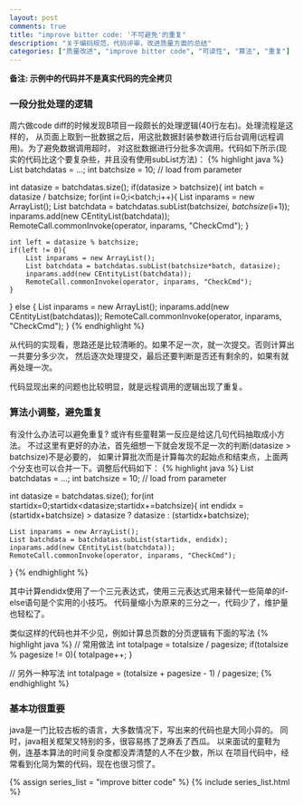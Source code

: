 ```yaml
---
layout: post
comments: true
title: "improve bitter code: '不可避免'的重复"
description: "关于编码规范，代码评审，改进质量方面的总结"
categories: ["质量改进", "improve bitter code", "可读性", "算法", "重复"]
---
```


__备注: 示例中的代码并不是真实代码的完全拷贝__

### 一段分批处理的逻辑
周六做code diff的时候发现B项目一段颇长的处理逻辑(40行左右)。处理流程是这样的，
从页面上取到一批数据之后，用这批数据封装参数进行后台调用(远程调用)。为了避免数据调用超时，
对这批数据进行分批多次调用。代码如下所示(现实的代码比这个要复杂些，并且没有使用subList方法)：
{% highlight java %}
List batchdatas = ...;
int batchsize = 10; // load from parameter

int datasize = batchdatas.size();
if(datasize > batchsize){
    int batch = datasize / batchsize;
    for(int i=0;i<batch;i++){
        List inparams = new ArrayList();
        List batchdata = batchdatas.subList(batchsize*i, batchsize*(i+1));
        inparams.add(new CEntityList(batchdata));
        RemoteCall.commonInvoke(operator, inparams, "CheckCmd");
    }

    int left = datasize % batchsize;
    if(left != 0){
        List inparams = new ArrayList();
        List batchdata = batchdatas.subList(batchsize*batch, datasize);
        inparams.add(new CEntityList(batchdata));
        RemoteCall.commonInvoke(operator, inparams, "CheckCmd");
    }
}
else {
    List inparams = new ArrayList();
    inparams.add(new CEntityList(batchdatas));
    RemoteCall.commonInvoke(operator, inparams, "CheckCmd");
}
{% endhighlight %}

从代码的实现看，思路还是比较清晰的。如果不足一次，就一次提交。否则计算出一共要分多少次，
然后逐次处理提交，最后还要判断是否还有剩余的，如果有就再处理一次。

代码显现出来的问题也比较明显，就是远程调用的逻辑出现了重复。

### 算法小调整，避免重复
有没什么办法可以避免重复? 或许有些童鞋第一反应是给这几句代码抽取成小方法。
不过这里有更好的办法，首先细想一下就会发现不足一次的判断(datasize > batchsize)不是必要的，
如果计算批次而是计算每次的起始点和结束点，上面两个分支也可以合并一下。调整后代码如下：
{% highlight java %}
List batchdatas = ...;
int batchsize = 10; // load from parameter

int datasize = batchdatas.size();
for(int startidx=0;startidx<datasize;startidx+=batchsize){
    int endidx = (startidx+batchsize) > datasize ? datasize : (startidx+batchsize);

    List inparams = new ArrayList();
    List batchdata = batchdatas.subList(startidx, endidx);
    inparams.add(new CEntityList(batchdata));
    RemoteCall.commonInvoke(operator, inparams, "CheckCmd");
}
{% endhighlight %}

其中计算endidx使用了一个三元表达式，使用三元表达式用来替代一些简单的if-else语句是个实用的小技巧。
代码量缩小为原来的三分之一，代码少了，维护量也轻松了。

类似这样的代码也并不少见，例如计算总页数的分页逻辑有下面的写法
{% highlight java %}
// 常用做法
int totalpage = totalsize / pagesize;
if(totalsize % pagesize != 0){
    totalpage++;
}

// 另外一种写法
int totalpage = (totalsize + pagesize - 1) / pagesize;
{% endhighlight %}

### 基本功很重要
java是一门比较古板的语言，大多数情况下，写出来的代码也是大同小异的。
同时，java相关框架又特别的多，很容易拣了芝麻丢了西瓜。
以来面试的童鞋为例，连基本算法的时间复杂度都没弄清楚的人不在少数，所以
在项目代码中，经常看到化简为繁的代码，现在也很习惯了。

{% assign series_list = "improve bitter code" %}
{% include series_list.html %}
